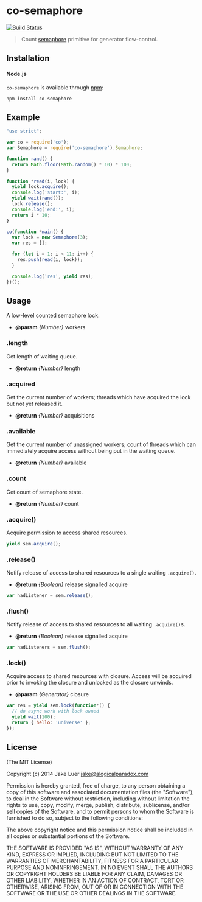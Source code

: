 # co-semaphore

[![Build Status](https://travis-ci.org/logicalparadox/co-semaphore.png?branch=master)](https://travis-ci.org/logicalparadox/co-semaphore)

> Count [semaphore](http://en.wikipedia.org/wiki/Semaphore_(programming)#Semantics_and_implementation) primitive for generator flow-control.

## Installation

#### Node.js

`co-semaphore` is available through [npm](http://npmjs.org):

    npm install co-semaphore

## Example

```js
"use strict";

var co = require('co');
var Semaphore = require('co-semaphore').Semaphore;

function rand() {
  return Math.floor(Math.random() * 10) * 100;
}

function *read(i, lock) {
  yield lock.acquire();
  console.log('start:', i);
  yield wait(rand());
  lock.release();
  console.log('end:', i);
  return i * 10;
}

co(function *main() {
  var lock = new Semaphore(3);
  var res = [];

  for (let i = 1; i < 11; i++) {
    res.push(read(i, lock));
  }

  console.log('res', yield res);
})();
```

## Usage

A low-level counted semaphore lock.

* **@param** _{Number}_ workers 

### .length

Get length of waiting queue.

* **@return** _{Number}_  length

### .acquired

Get the current number of workers; threads which
have acquired the lock but not yet released it.

* **@return** _{Number}_  acquisitions

### .available

Get the current number of unassigned workers;
count of threads which can immediately acquire
access without being put in the waiting queue.

* **@return** _{Number}_  available

### .count

Get count of semaphore state.

* **@return** _{Number}_  count

### .acquire()

Acquire permission to access shared resources.

```js
yield sem.acquire();
```

### .release()

Notify release of access to shared resources
to a single waiting `.acquire()`.

* **@return** _{Boolean}_  release signalled acquire

```js
var hadListener = sem.release();
```

### .flush()

Notify release of access to shared resources
to all waiting `.acquire()`s.

* **@return** _{Boolean}_  release signalled acquire

```js
var hadListeners = sem.flush();
```

### .lock()

Acquire access to shared resources with closure. Access will
be acquired prior to invoking the closure and unlocked as the 
closure unwinds.

* **@param** _{Generator}_ closure 

```js
var res = yield sem.lock(function*() {
  // do async work with lock owned
  yield wait(100);
  return { hello: 'universe' };
});
```


## License

(The MIT License)

Copyright (c) 2014 Jake Luer <jake@alogicalparadox.com>

Permission is hereby granted, free of charge, to any person obtaining a copy
of this software and associated documentation files (the "Software"), to deal
in the Software without restriction, including without limitation the rights
to use, copy, modify, merge, publish, distribute, sublicense, and/or sell
copies of the Software, and to permit persons to whom the Software is
furnished to do so, subject to the following conditions:

The above copyright notice and this permission notice shall be included in
all copies or substantial portions of the Software.

THE SOFTWARE IS PROVIDED "AS IS", WITHOUT WARRANTY OF ANY KIND, EXPRESS OR
IMPLIED, INCLUDING BUT NOT LIMITED TO THE WARRANTIES OF MERCHANTABILITY,
FITNESS FOR A PARTICULAR PURPOSE AND NONINFRINGEMENT. IN NO EVENT SHALL THE
AUTHORS OR COPYRIGHT HOLDERS BE LIABLE FOR ANY CLAIM, DAMAGES OR OTHER
LIABILITY, WHETHER IN AN ACTION OF CONTRACT, TORT OR OTHERWISE, ARISING FROM,
OUT OF OR IN CONNECTION WITH THE SOFTWARE OR THE USE OR OTHER DEALINGS IN
THE SOFTWARE. 
